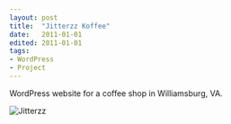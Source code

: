 ```yaml
---
layout: post
title:  "Jitterzz Koffee"
date:   2011-01-01
edited: 2011-01-01
tags:
- WordPress
- Project
---
```


WordPress website for a coffee shop in Williamsburg, VA.

![Jitterzz](./assets/jitterzz-screenshot.png "Jitterzz")